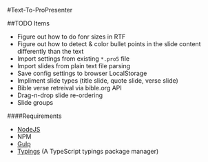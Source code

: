 #Text-To-ProPresenter

##TODO Items
 
 * Figure out how to do fonr sizes in RTF
 * Figure out how to detect & color bullet points in the slide content differently than the text
 * Import settings from existing `*.pro5` file
 * Import slides from plain text file parsing
 * Save config settings to browser LocalStorage
 * Impliment slide types (title slide, quote slide, verse slide)
 * Bible verse retreival via bible.org API
 * Drag-n-drop slide re-ordering
 * Slide groups

####Requirements

* [NodeJS](https://nodejs.org/en/)
* NPM
* [Gulp](http://gulpjs.com/)
* [Typings](https://github.com/typings/typings) (A TypeScript typings package manager)
